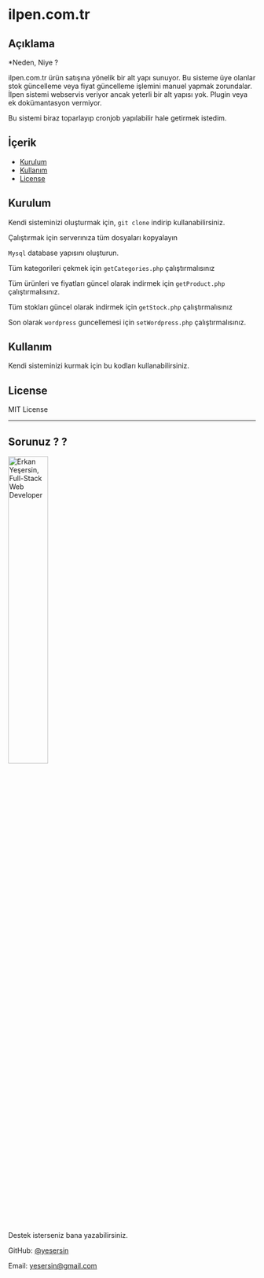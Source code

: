 # ilpen.com.tr 

## Açıklama 
  
*Neden, Niye ? 
  
ilpen.com.tr ürün satışına yönelik bir alt yapı sunuyor. Bu sisteme üye olanlar stok güncelleme veya fiyat güncelleme işlemini manuel yapmak zorundalar. İlpen sistemi webservis veriyor ancak yeterli bir alt yapısı yok. Plugin veya ek dokümantasyon vermiyor.

Bu sistemi biraz toparlayıp cronjob yapılabilir hale getirmek istedim.


## İçerik
* [Kurulum](#kurulum)
* [Kullanım](#kullanim) 
* [License](#license)
  

## Kurulum

Kendi sisteminizi oluşturmak için, `git clone` indirip kullanabilirsiniz.

Çalıştırmak için serverınıza tüm dosyaları kopyalayın

`Mysql` database yapısını oluşturun.

Tüm kategorileri çekmek için `getCategories.php` çalıştırmalısınız

Tüm ürünleri ve fiyatları güncel olarak indirmek  için `getProduct.php` çalıştırmalısınız.

Tüm stokları güncel olarak indirmek  için `getStock.php` çalıştırmalısınız

Son olarak `wordpress` guncellemesi için `setWordpress.php` çalıştırmalısınız.
  
## Kullanım 

Kendi sisteminizi kurmak için bu kodları kullanabilirsiniz.

## License

MIT License

---

## Sorunuz ? ?

<img src="https://cdn.armut.com/UserPics/tr:w-325,h-325/413fb75e-060e-4977-880c-71bc5b224945.jpg" alt="Erkan Yeşersin, Full-Stack Web Developer" width="40%" />


Destek isterseniz bana yazabilirsiniz.

GitHub: [@yesersin](https://api.github.com/users/yesersin)

Email: yesersin@gmail.com

